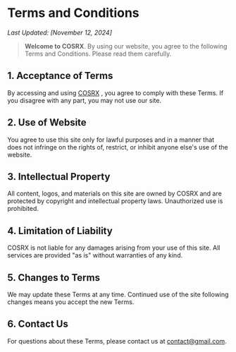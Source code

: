 # Terms and Conditions

_Last Updated: [November 12, 2024]_

> **Welcome to COSRX**. By using our website, you agree to the following Terms and Conditions. Please read them carefully.

## 1. Acceptance of Terms

By accessing and using [COSRX](www.cosrx.com) , you agree to comply with these Terms. If you disagree with any part, you may not use our site.

## 2. Use of Website

You agree to use this site only for lawful purposes and in a manner that does not infringe on the rights of, restrict, or inhibit anyone else's use of the website.

## 3. Intellectual Property

All content, logos, and materials on this site are owned by COSRX and are protected by copyright and intellectual property laws. Unauthorized use is prohibited.

## 4. Limitation of Liability

COSRX is not liable for any damages arising from your use of this site. All services are provided "as is" without warranties of any kind.

## 5. Changes to Terms

We may update these Terms at any time. Continued use of the site following changes means you accept the new Terms.

## 6. Contact Us

For questions about these Terms, please contact us at contact@gmail.com.
